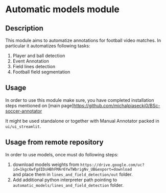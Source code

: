 # Automatic models module

## Description
This module aims to automatize annotations for football video matches.
In particular it automatizes following tasks:
1. Player and ball detection
2. Event Annotation
3. Field lines detection
4. Football field segmentation

## Usage 
In order to use this module make sure, you have completed installation steps mentioned on [main page]https://github.com/michalpiasecki0/BSc-soccer-annotator

It might be used standalone or together with Manual Annotator packed in `ui/ui_streamlit`.

## Usage from remote repository

In order to use models, once must do following steps:
1. download models weights from `https://drive.google.com/uc?id=1kgc6wfgdIDsHBhFMAr6YwTWbrigNv_UB&export=download`  
and place them in `lines_and_field_detection/out` folder.
2. Add additional python interpreter path pointing to `automatic_models/lines_and_field_detection` folder.
